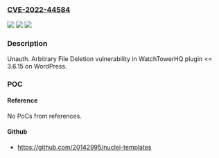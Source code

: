 ### [CVE-2022-44584](https://cve.mitre.org/cgi-bin/cvename.cgi?name=CVE-2022-44584)
![](https://img.shields.io/static/v1?label=Product&message=WatchTowerHQ%20(WordPress%20plugin)&color=blue)
![](https://img.shields.io/static/v1?label=Version&message=%3C%3D%203.6.15%20&color=brightgreen)
![](https://img.shields.io/static/v1?label=Vulnerability&message=Arbitrary%20File%20Deletion&color=brightgreen)

### Description

Unauth. Arbitrary File Deletion vulnerability in WatchTowerHQ plugin <= 3.6.15 on WordPress.

### POC

#### Reference
No PoCs from references.

#### Github
- https://github.com/20142995/nuclei-templates

